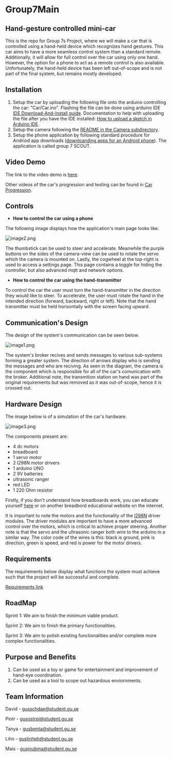 # Group7Main

Hand-gesture controlled mini-car
-------------------------

This is the repo for Group 7s Project, where we will make a car that is controlled using a hand-held device which recognizes hand gestures. This car aims to have a more seamless control system than a standard remote. Additionally, it will allow for full control over the car using only one hand. However, the option for a phone to act as a remote control is also available. Unfortunately, the hand-held device has been left out-of-scope and is not part of the final system, but remains mostly developed.

## Installation

1. Setup the car by uploading the following file onto the arduino controlling the car: "Car/Car.ino". Flashing the file can be done using arduino IDE [IDE Download-And-Install guide](https://support.arduino.cc/hc/en-us/articles/360019833020-Download-and-install-Arduino-IDE). Documentation to help with uploading the file after you have the IDE installed: [How to upload a sketch in Arduino IDE](https://support.arduino.cc/hc/en-us/articles/4733418441116-Upload-a-sketch-in-Arduino-IDE).
2. Setup the camera following the [README in the Camera subdirectory](Camera/README.MD).
3. Setup the phone application by following standard procedure for Andriod app downloads ([downloanding apps for an Android phone](https://support.google.com/android/answer/9457058?hl=en)). The application is called group 7 SCOUT.

## Video Demo

The link to the video demo is [here](https://www.youtube.com/watch?v=LsxHzzjNhcY&ab_channel=Team7).

Other videos of the car's progression and testing can be found in [Car Progression](https://git.chalmers.se/courses/dit113/2023/group-7/group7main/-/wikis/Physical%20car%20Progression).

## Controls

- **How to control the car using a phone**

The following image displays how the application's main page looks like.

![image2.png](./images/image2.png)

The thumbstick can be used to steer and accelerate. Meanwhile the purple buttons on the sides of the camera-view can be used to rotate the servo which the camera is mounted on. Lastly, the cogwheel at the top-right is used to access a settings page. This page contains a toggle for hiding the controller, but also advanced mqtt and network options.

- **How to control the car using the hand-transmitter**

To control the car the user must turn the hand-transmitter in the direction they would like to steer. To accelerate, the user must rotate the hand in the intended direction (forward, backward, right or left). Note that the hand transmitter must be held horisontally with the screen facing upward.


## Communication's Design

The design of the system's communication can be seen below.

![image1.png](./images/image1.png)

The system's broker recives and sends messages to various sub-systems forming a greater system. The direction of arrows display who is sending the messages and who are reciving. As seen in the diagram, the camera is the component which is responsible for all of the car's comunication with the broker. Additional note, the transmition station on hand was part of the original requirements but was removed as it was out-of-scope, hence it is crossed out.

## Hardware Design

The image below is of a simulation of the car's hardware.

![image3.png](./images/image3.png)

The components present are:
- 4 dc motors
- breadboard
- 1 servo motor
- 2 l298N motor drivers
- 1 arduino UNO
- 2 9V batteries
- ultrasonic ranger
- red LED
- 1 220 Ohm resistor

Firstly, if you don't understand how breadboards work, you can educate yourself [here](https://www.sciencebuddies.org/science-fair-projects/references/how-to-use-a-breadboard) or on another breadbord educational website on the internet. 

It is important to note the motors and the functionality of the [l298N](https://lastminuteengineers.com/l298n-dc-stepper-driver-arduino-tutorial/) driver modules. The driver modules are important to have a more advanced control over the motors, which is critical to achieve proper steering. Another note is that the servo and the ultrasonic ranger both wire to the arduino in a similar way. The color code of the wires is this: black is ground, pink is direction, green is speed, and red is power for the motor drivers.

## Requirements

The requirements below display what functions the system must achieve such that the project will be successful and complete. 

[Requirements link](https://gunet-my.sharepoint.com/:w:/g/personal/gusbenuta_student_gu_se/ERGmpU-bYYhDkG-_XSOu5LcBf_sglUHzsZ5lK-BmQmflIQ?e=FS7GZ4)



## RoadMap

Sprint 1:
We aim to finish the minimum viable product.

Sprint 2:
We aim to finish the primary functionalities.

Sprint 3:
We aim to polish existing functionalities and/or complete more complex functionalities.


## Purpose and Benefits

1. Can be used as a toy or game for entertainment and improvement of hand-eye coordination. 
2. Can be used as a tool to scope out hazardous enviornments.

## Team Information

David - gusschdae@student.gu.se

Piotr - gusostrpi@student.gu.se

Tanya - gusbenta@student.gu.se

Lihn - guslinhph@student.gu.se

Mais - gusjoubma@student.gu.se

